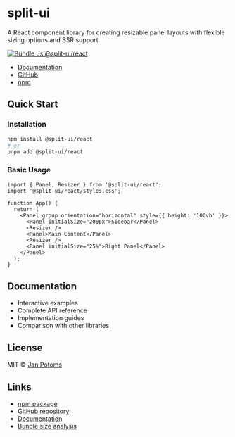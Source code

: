 # split-ui

A React component library for creating resizable panel layouts with flexible sizing options and SSR support.

[![Bundle Js @split-ui/react](https://deno.bundlejs.com/badge?q=@split-ui/react)](https://bundlejs.com/?q=@split-ui/react)

- [Documentation](https://split-ui-docs.vercel.app)
- [GitHub](https://github.com/Janpot/split-ui)
- [npm](https://www.npmjs.com/package/@split-ui/react)

## Quick Start

### Installation

```bash
npm install @split-ui/react
# or
pnpm add @split-ui/react
```

### Basic Usage

```tsx
import { Panel, Resizer } from '@split-ui/react';
import '@split-ui/react/styles.css';

function App() {
  return (
    <Panel group orientation="horizontal" style={{ height: '100vh' }}>
      <Panel initialSize="200px">Sidebar</Panel>
      <Resizer />
      <Panel>Main Content</Panel>
      <Resizer />
      <Panel initialSize="25%">Right Panel</Panel>
    </Panel>
  );
}
```

## Documentation

- Interactive examples
- Complete API reference
- Implementation guides
- Comparison with other libraries

## License

MIT © [Jan Potoms](https://github.com/Janpot)

## Links

- [npm package](https://www.npmjs.com/package/@split-ui/react)
- [GitHub repository](https://github.com/Janpot/split-ui)
- [Documentation](https://split-ui-docs.vercel.app/)
- [Bundle size analysis](https://bundlejs.com/?q=@split-ui/react)
